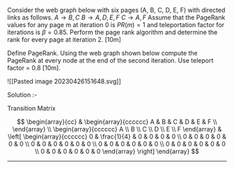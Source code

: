 Consider the web graph below with six pages (A, B, C, D, E, F) with directed links as follows. 
	$A \to B,C$
	$B \to A,D,E,F$
	$C \to A,F$
Assume that the PageRank values for any page m at iteration 0 is $PR(m)=1$ and teleportation factor for iterations is $\beta=0.85$. Perform the page rank algorithm and determine the rank for every page at iteration 2. \[10m\]

Define PageRank. Using the web graph shown below compute the PageRank at every node at the end of the second iteration. Use teleport factor = 0.8 \[10m\].

![[Pasted image 20230426151648.svg]]

Solution :-

Transition Matrix

$$
\begin{array}{cc} 
	& \begin{array}{cccccc} A & B & C & D & E & F \\ \end{array} \\
	\begin{array}{cccccc} A \\ B \\ C \\ D \\ E \\ F \end{array} &
	\left[
		\begin{array}{cccccc}
		0 & \frac{1}{4} & 0 & 0 & 0 & 0 \\
		0 & 0 & 0 & 0 & 0 & 0 \\
		0 & 0 & 0 & 0 & 0 & 0 \\
		0 & 0 & 0 & 0 & 0 & 0 \\
		0 & 0 & 0 & 0 & 0 & 0 \\
		0 & 0 & 0 & 0 & 0 & 0
		\end{array}
	\right]
\end{array}
$$

---